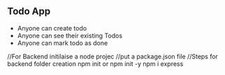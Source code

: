 ## Todo App

- Anyone can create todo
- Anyone can see their existing Todos
- Anyone can mark todo as done

//For Backend initilaise a node projec
//put a package.json file
//Steps for backend folder creation
npm init or npm init -y
npm i express